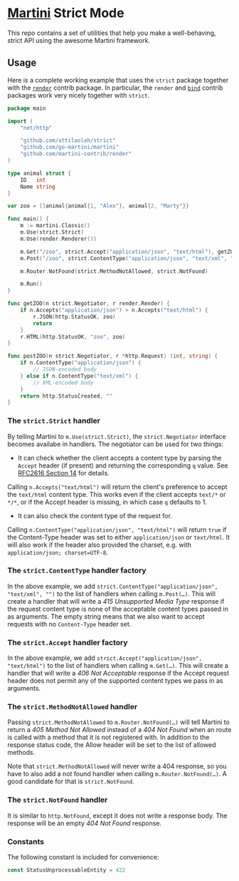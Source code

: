# [Martini][1] Strict Mode


[1]: //github.com/go-martini/martini

This repo contains a set of utilities that help you make a well-behaving,
strict API using the awesome Martini framework.


## Usage

Here is a complete working example that uses the `strict` package together with
the [`render`][2] contrib package. In particular, the `render` and [`bind`][3]
contrib packages work very nicely together with `strict`.

[2]: https://github.com/martini-contrib/render
[3]: https://github.com/martini-contrib/bind

```go
package main

import (
	"net/http"

	"github.com/attilaolah/strict"
	"github.com/go-martini/martini"
	"github.com/martini-contrib/render"
)

type animal struct {
	ID   int
	Name string
}

var zoo = []animal{animal{1, "Alex"}, animal{2, "Marty"}}

func main() {
	m := martini.Classic()
	m.Use(strict.Strict)
	m.Use(render.Renderer())

	m.Get("/zoo", strict.Accept("application/json", "text/html"), getZOO)
	m.Post("/zoo", strict.ContentType("application/json", "text/xml", ""), postZOO)

	m.Router.NotFound(strict.MethodNotAllowed, strict.NotFound)

	m.Run()
}

func getZOO(n strict.Negotiator, r render.Render) {
	if n.Accepts("application/json") > n.Accepts("text/html") {
		r.JSON(http.StatusOK, zoo)
		return
	}
	r.HTML(http.StatusOK, "zoo", zoo)
}

func postZOO(n strict.Negotiator, r *http.Request) (int, string) {
	if n.ContentType("application/json") {
		// JSON-encoded body
	} else if n.ContentType("text/xml") {
		// XML-encoded body
	}
	return http.StatusCreated, ""
}
```


### The `strict.Strict` handler

By telling Martini to `m.Use(strict.Strict)`, the `strict.Negotiator` interface
becomes availabe in handlers. The negotiator can be used for two things:

* It can check whether the client accepts a content type by parsing the
  `Accept` header (if present) and returning the corresponding `q` value. See
  [RFC2616 Section 14][4] for details.

[4]: http://www.w3.org/Protocols/rfc2616/rfc2616-sec14.html

Calling `n.Accepts("text/html")` will return the client's preference to accept
the `text/html` content type. This works even if the client accepts `text/*` or
`*/*`, or if the Accept header is missing, in which case `q` defaults to 1.

* It can also check the content type of the request for.

Calling `n.ContentType("application/json", "text/html")` will return `true` if
the Content-Type header was set to either `application/json` or `text/html`. It
will also work if the header also provided the charset, e.g. with
`application/json; charset=UTF-8`.


### The `strict.ContentType` handler factory

In the above example, we add `strict.ContentType("application/json",
"text/xml", "")` to the list of handlers when calling `m.Post(…)`.
This will create a handler that will write a *415 Unsupported Media Type*
response if the request content type is none of the acceptable content types
passed in as arguments. The empty string means that we also want to accept
requests with no `Content-Type` header set.


### The `strict.Accept` handler factory

In the above example, we add `strict.Accept("application/json", "text/html")`
to the list of handlers when calling `m.Get(…)`. This will create a handler
that will write a *406 Not Acceptable* response if the Accept request header
does not permit any of the supported content types we pass in as arguments.


### The `strict.MethodNotAllowed` handler

Passing `strict.MethodNotAllowed` to `m.Router.NotFound(…)` will tell Martini
to return a *405 Method Not Allowed* instead of a *404 Not Found* when an route
is called with a method that it is not registered with. In addition to the
response status code, the Allow header will be set to the list of allowed
methods.

Note that `strict.MethodNotAllowed` will never write a 404 response, so you
have to also add a not found handler when calling `m.Router.NotFound(…)`.
A good candidate for that is `strict.NotFound`.


### The `strict.NotFound` handler

It is similar to `http.NotFound`, except it does not write a response body. The
response will be an empty *404 Not Found* response.


### Constants


The following constant is included for convenience:

```go
const StatusUnprocessableEntity = 422
```
